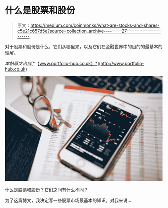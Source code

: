 # 什么是股票和股份

> 原文：<https://medium.com/coinmonks/what-are-stocks-and-shares-c5e21c657d5e?source=collection_archive---------27----------------------->

对于股票和股份是什么，它们从哪里来，以及它们在金融世界中的目的的最基本的理解。

*本帖原文出自*[*【www.portfolio-hub.co.uk】*](http://www.portfolio-hub.co.uk)

![](img/cc20453d04316ae5629e501381d40960.png)

什么是股票和股份？它们之间有什么不同？

为了这篇博文，我决定写一些股票市场最基本的知识。对我来说…